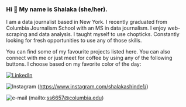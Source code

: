 ### Hi 👋 My name is Shalaka (she/her).

I am a data journalist based in New York. I recently graduated from Columbia Journalism School with an MS in data journalism. I enjoy web-scraping and data analysis. I taught myself to use chopticks. Constantly looking for fresh opportunities to use any of those skills. 

You can find some of my favourite projects listed here. You can also connect with me or just meet for coffee by using any of the following buttons. I choose based on my favorite color of the day:

[![LinkedIn](https://img.shields.io/badge/linkedin-%230077B5.svg?style=for-the-badge&logo=linkedin&logoColor=white)](https://www.linkedin.com/in/shalaka-shinde-80285457/)

![Instagram](https://img.shields.io/badge/Instagram-%23E4405F.svg?style=for-the-badge&logo=Instagram&logoColor=white) (https://www.instagram.com/shalakashinde1/)

![e-mail](https://img.shields.io/badge/Gmail-D14836?style=for-the-badge&logo=gmail&logoColor=white) (mailto:ss6657@columbia.edu)

<!--
**ShalakaS/ShalakaS** is a ✨ _special_ ✨ repository because its `README.md` (this file) appears on your GitHub profile.

Here are some ideas to get you started:

- 🔭 I’m currently working on ...
- 🌱 I’m currently learning ...
- 👯 I’m looking to collaborate on ...
- 🤔 I’m looking for help with ...
- 💬 Ask me about ...
- 📫 How to reach me: ...
- 😄 Pronouns: ...
- ⚡ Fun fact: ...
-->
